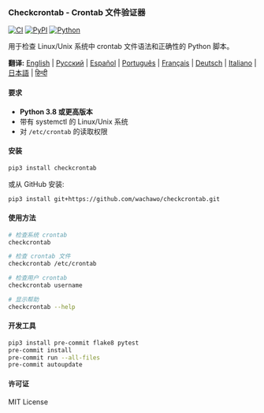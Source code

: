 ### Checkcrontab - Crontab 文件验证器

[![CI](https://github.com/wachawo/checkcrontab/actions/workflows/ci.yml/badge.svg)](https://github.com/wachawo/checkcrontab/actions/workflows/ci.yml)
[![PyPI](https://img.shields.io/pypi/v/checkcrontab.svg)](https://pypi.org/project/checkcrontab/)
[![Python](https://img.shields.io/pypi/pyversions/checkcrontab.svg)](https://pypi.org/project/checkcrontab/)

用于检查 Linux/Unix 系统中 crontab 文件语法和正确性的 Python 脚本。

**翻译:** [English](https://github.com/wachawo/checkcrontab/blob/main/README.md) | [Русский](https://github.com/wachawo/checkcrontab/blob/main/docs/README_RU.md) | [Español](https://github.com/wachawo/checkcrontab/blob/main/docs/README_ES.md) | [Português](https://github.com/wachawo/checkcrontab/blob/main/docs/README_PT.md) | [Français](https://github.com/wachawo/checkcrontab/blob/main/docs/README_FR.md) | [Deutsch](https://github.com/wachawo/checkcrontab/blob/main/docs/README_DE.md) | [Italiano](https://github.com/wachawo/checkcrontab/blob/main/docs/README_IT.md) | [日本語](https://github.com/wachawo/checkcrontab/blob/main/docs/README_JA.md) | [हिन्दी](https://github.com/wachawo/checkcrontab/blob/main/docs/README_HI.md)

#### 要求

- **Python 3.8 或更高版本**
- 带有 systemctl 的 Linux/Unix 系统
- 对 `/etc/crontab` 的读取权限

#### 安装

```bash
pip3 install checkcrontab
```

或从 GitHub 安装:

```bash
pip3 install git+https://github.com/wachawo/checkcrontab.git
```

#### 使用方法

```bash
# 检查系统 crontab
checkcrontab

# 检查 crontab 文件
checkcrontab /etc/crontab

# 检查用户 crontab
checkcrontab username

# 显示帮助
checkcrontab --help
```

#### 开发工具

```bash
pip3 install pre-commit flake8 pytest
pre-commit install
pre-commit run --all-files
pre-commit autoupdate
```

#### 许可证

MIT License

